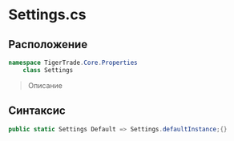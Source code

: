 
# Settings.cs
## Расположение
```csharp
namespace TigerTrade.Core.Properties  
    class Settings
```

> Описание

## Синтаксис
```csharp
public static Settings Default => Settings.defaultInstance;{}
```
